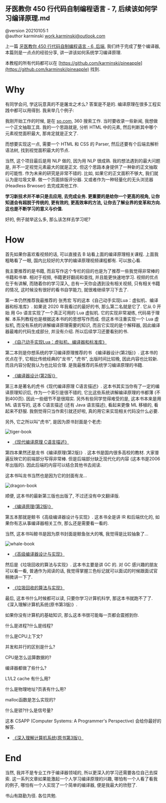 牙医教你 450 行代码自制编程语言 - 7, 后续该如何学习编译原理.md
-----------------------------------------

@version    20210105:1  
@author     karminski <work.karminski@outlook.com>


上一篇  [牙医教你 450 行代码自制编程语言 - 6, 后端](), 我们终于完成了整个编译器, 本篇则是一点点的经验分享, 讲一讲该如何系统学习编译原理.  

本教程的所有代码都可以在 [https://github.com/karminski/pineapple](https://github.com/karminski/pineapple) 找到.  

# Why

有同学会问, 学这玩意真的不是屠龙之术么? 答案是不是的. 编译原理在很多工程实践中都可以用得到. 我来举几个例子:  

我刚开始工作的时候, 是在 [so.com](https://so.com), 360 搜索工作. 当时要收录一些新闻, 我想做一个正文抽取工具. 我的一个思路就是, 分析 HTML 中的元素, 然后判断其中哪个元素视觉面积最大, 那肯定就是正文了.  

而想要实现这一点, 需要一个 HTML 和 CSS 的 Parser, 然后还要有个后端去解析语法树, 找到视觉面积最大的节点.  

当然, 这个项目最后是用 NLP 做的, 因为用 NLP 很成熟. 我的想法遇到的最大问题是, 并不一定视觉元素最大的就是正文. 但这个思路本身提供了一种新的正文抽取的可能性. 作为未来的研究是非常不错的. 比如, 如果它的正文面积不够大, 我们就认为是垃圾文章. 做一个页面排版评分器. 又或者作为一种轻量化的无头浏览器 (Headless Brwoser) 去完成其他工作.   

**学习新技术并不单只是去应用, 去完成业务. 更重要的是给你一个更高的视角, 让你知道会有超脱于传统的, 更有效的, 更高效率的方法, 让你去了解业界的变革和方向. 这也是不断学习的意义与价值.**

好的, 例子就举这么多, 那么该怎样去学习呢?

# How  

首先如果你喜欢看视频的话, 可以直接去 B 站看上面的编译原理相关课程. 上面我粗略看了一眼, 国内比较好的大学的编译原理视频课程都有. 可以放心看.  

我主要推荐的是书籍, 而且写作这个专栏的目的也是为了推荐一些我觉得非常棒的书籍和书单. 相对于视频, 书籍更好翻阅和查找, 并且能更快速地学习. 视频的优点在于有讲解, 而随着你的学习深入, 总有一天你会遇到没有相关视频, 只有相关书籍的情况, 这时候没有很好的看书自学能力, 就很难继续学习下去了.   

第一本仍然推荐我最推荐的 张秀宏 写的这本《自己动手实现Lua：虚拟机、编译器和标准库》. 如果说 2020 年我看过的最好的书, 那么第二名就是它了. 它从 0 开始 用 Go 语言实现了一个真正可用的 Lua 虚拟机. 它的实现非常凝练, 代码易于理解. 本系列教程也是根据这本书的的思想写作而成. 但这本书注重实现一个 Lua 虚拟机, 而没有系统的讲解编译原理需要的知识, 而且它实现的是个解释器, 因此编译器最难的代码生成部分, 并没有介绍. 所以后续学习还要看别的书.  

- [《自己动手实现Lua：虚拟机、编译器和标准库》](https://union-click.jd.com/jdc?e=jdext-1331174943460048896-0&p=AyIGZRhfEQAUAlEZWBAyEgZUGF4SAhIFUBJaEQQiQwpDBUoyS0IQWhkeHAxfEE8HCllHGAdFBwsCEwZWHlwVAhACXBpfEx1LQglGa2lVWnpcTwhRYXZHBkIzFXRIXT1jGHUOHjdVElsXChMGVRxYJQITBlUfXhYBFAZlK1sQMlNpXBhdFAUaN1QrWxICEwdRHFIXCxYPUitbHQYi0fuPjp29y7fwzfG715%2B3gJLwwbyUN2UrWCVZR1McXkcVABAHVR1eHQcQAlIaWhALGw9SB1olAhMGVx9ZFAUaBzseWxQDEwNdGlkXbBAGVBlaFAAVAVYrWyUBIlk7GggVUhVVAEw1T1lTBxAeWxdsEgRdHFwRBBA3VxpaFwA%3D)

第二本则是你想系统的学习编译原理推荐的书 《编译器设计(第2版)》. 这本书的优点在于, 它相比传统经典的"龙书", "虎书", 出版时间比较晚, 因此内容也比较新. 而且内容分配我认为也比较合理. 是我最推荐的系统学习编译原理的书籍. 

- [《编译器设计(第2版)》](https://union-click.jd.com/jdc?e=jdext-1331174982441615360-0&p=AyIGZRprFQISAlMYXBcyVlgNRQQlW1dCFFlQCxxKQgFHRE5XDVULR0UVAhICUxhcFx1LQglGa0hZEXxTRCJeYG5xKk4HcmZtdVJbX0MOHjdVElsXChMGVRxYJQITBlUfXhYBFAZlK1sQMkRpVRpaFAMTAlEcXCUDIgdSG1oVBhUOUB1TFAciB10fa8OshtLdpIKlp8St%2B87WpdebrIGl3SUyIgRlQA5BS1cbVRlZFQIUAl0SWBAHEgBVH1kSAw4GZRtaFAAWBVQcUxVsFwdUGloRChMFV3VZFAMQBlQZXBMBIgdlGGtLbBNXBUldFQERaQ9AGhVHQQEGdVsWChUCUhNfJQATBlcZ)

第三本是著名的虎书《现代编译原理 C语言描述》. 这本书其实当你有了一定的编译原理知识后, 作为一个索引是很不错的, 它比这些系统讲解编译原理的书都薄 (不到400页). 因此一些细节不是很翔实. 另外有些同学觉得难受的是, 这本书本来是用 ML 语言写的, 这本 C语言描述 (还有 Java 语言描述), 看起来更像 ML 移植的, 看起来不舒服. 我倒觉得只当作索引就还好啦, 真的用它来实现相关代码没什么必要.  

另外, 它之所以叫"虎书", 是因为原书封面是个老虎:  

![tiger-book](./assets/images/tiger-book.png)

- [《现代编译原理 C语言描述》](https://union-click.jd.com/jdc?e=jdext-1331175015840808960-0&p=AyIGZRprFQEQAlceWxAyVlgNRQQlW1dCFFlQCxxKQgFHRE5XDVULR0UVARACVx5bEB1LQglGaxJmaH0JbxJ%2BZxZ5I0gAUwJtbAtOCFMOHjdVElsXChMGVRxYJQITBlUfXhYBFAZlK1sQMkRpVRpaFAMTAlEcXCUDIgdSG1oVBhUOUR9SEwUiB10fa8OshtLdpIKlp8St%2B87WpdebrIGl3SUyIgRlQA5BS1cbVRlZFQIUA1QbXxwHEw5UElMSAw4GZRtaFAAWBVQcUxVsFwdUGloRChMFV3VZFAMQBlQZXBMBIgdlGGtLbBNUVkgPQAUaaQ9AGhVHS1UMdVsWCxsCXB1fJQATBlcZ)


第四本果然还是龙书《编译原理(第2版)》. 这本书是国内很多高校的教材. 大家普遍反映它的前端部分写得非常棒. 但是后端部分缺乏现代化的内容 (这本书是2006年出版的). 因此后端的内容可以结合其他书去阅读.  

这本书叫龙书当然也是因为它的封面有龙... 

![dragon-book](./assets/images/dragon-book.jpg)

顺便, 这本书的最新第三版也出版了, 不过还没有中文翻译版.  

- [《编译原理(第2版)》](https://union-click.jd.com/jdc?e=jdext-1331175067289092096-0&p=AyIGZRprFQMTA1wdXRIyVlgNRQQlW1dCFFlQCxxKQgFHRE5XDVULR0UVAxMDXB1dEh1LQglGa1B3WUcPQFxIYFJbPGcdZgNgTgd5IXUOHjdVElsXChMGVRxYJQITBlUfXhYBFAZlK1sQMkRpVRpaFAMTAlQfWCUDIgdSG1oVBhUOUhJbFgMiB10fa8OshtLdpIKlp8St%2B87WpdebrIGl3SUyIgRlQA5BS1cbVRlZFQIUA1QcXRYLGgZdGFodBQ4GZRtaFAAWBVQcUxVsFwdUGloRChMFV3VZFAMQBlQZXBMBIgdlGGtLbBNUVUtSQQAWaQ9AGhVHUkJTdVsWChUAVxJaJQATBlcZ)

第五本那就是鲸书《高级编译器设计与实现》. 这本书全是讲 IR 和后端优化的, 如果你有志从事编译器相关工作, 那么还是需要看一看的.  

当然, 这本书叫鲸书是因为原书封面是鲸鱼张大的嘴, 我觉得是比较抽象了...


![whale-book](./assets/images/whale-book.jpg)

- [《高级编译器设计与实现》](https://union-click.jd.com/jdc?e=jdext-1331175143709192192-0&p=AyIGZRhYHAAUAlIfXhQyFQ5dHVoQBxoGVxNrUV1KWQorAlBHU0VeBUVNR0ZbSkAOClBMW0scUh0EEwJQE1oXCg1eEEcGJWltWAAYBUVmcUMJThB8akJ0HnsjRXIeC2UbUhUAGgZUG1wWMhIGVBtfEAERAVQraxUHIkY7G1oXBBEBXRxrFDISAFUaWxEFGw5SGV4SMhIPUSuNu5bHj%2BrC67DUuKmAluvAi7nT651rJTIRNw5OD1xHDgdXGVsVBBYHUBldFAoSD1YbUxYeEzdVGloXBhAGUhNbewcSBlQaXx0DEAU7GVoUABMGVxxdFjISN1YrBXsDQQQGTF8cBHxdDlpbUQdVVDsbWBwLFARVHWsXAxMFVw%3D%3D)


然后是《垃圾回收的算法与实现》. 这本书主要是讲 GC 的. 对 GC 感兴趣的朋友可以看一看, 普通作为阅读的话, 我觉得掌握三色标记就可以面试的时候跟面试官稍微讲一下了.  

- [《垃圾回收的算法与实现》](https://union-click.jd.com/jdc?e=jdext-1331175236469866496-0&p=AyIGZRhfEQAUAlEZWBAyEgZUGF4QChoAVBxTEgYiQwpDBUoyS0IQWhkeHAxfEE8HCllHGAdFBwsCEwZWHl4dChUGUhNcER1LQglGa0FhZEc0YCJdZ0odJhldXlsRRVxEJ3UOHjdVElsXChMGVRxYJQITBlUfXhYBFAZlK1sQMlNpXBhdFAUaN1QrWxICEwdRHFMUCxcAVCtbHQYi0fuPjp29y7fwzfG715%2B3gJLwwbyUN2UrWCVZR1McXkcVABAHVR1fFgAVAlITUhIFFw9SB1olAhMGVx9ZFAUaBzseWxQDEwNdGlkXbBAGVBlaFAAVAVYrWyUBIlk7GggVUhtTVx01T1lTBxFGEk5sEgRdH1ITABs3VxpaFwA%3D)

最后, 这本书什么时候都可以读, 只要你学习计算机科学, 那这本书就跑不了了. 《深入理解计算机系统(原书第3版)》.  

如果你没有计算机的基础知识, 那么这本书很可能每一页都会震撼到你.  

什么是进程?什么是线程?  

什么是CPU上下文?  

并发和并行的区别是什么?  

CPU是怎么运算数据的?  

编译器都做了些什么?  

L1/L2 cache 有什么用?  

什么是物理地址?页表有什么用?  

malloc函数是怎么实现的?  

什么是锁?什么是信号量?  

这本 CSAPP (Computer Systems: A Programmer's Perspective) 会给你最好的解答.

- [《深入理解计算机系统(原书第3版)》](https://union-click.jd.com/jdc?e=jdext-1331175309718888448-0&p=AyIGZRprFQETBlIcWRMyVlgNRQQlW1dCFFlQCxxKQgFHRE5XDVULR0UVARMGUhxZEx1LQglGa2lLU1MQGQtRYWcACU4Gd1xkcCd4AXUOHjdVElsXChMGVRxYJQITBlUfXhYBFAZlK1sQMkRpVRpaFAMTAlQfWCUDIgdSG1oVBhUPVh9TFgYiB10fa8OshtLdpIKlp8St%2B87WpdebrIGl3SUyIgRlQA5BS1cbVRlZFQIUA1caUxMCGw5cEl4QCw4GZRtaFAAWBVQcUxVsFwdUGloRChMFV3VZFAMQBlQZXBMBIgdlGGtLbBNUVUhdHAIaaQ9AGhVGWVMLdVsWChUBVB1SJQATBlcZ)

# End

当然, 我并不是专业工作于编译器领域的, 所以更深入的学习还需要各位自己去探索. 这一系列文章如果能激起一个人学习编译原理的兴趣, 哪怕有一个人看了看我的例子, 哪怕有一个人实现了一个简单的编译器, 便是我最大的欣慰了.  

书山有路勤为径. 各位共勉.  
